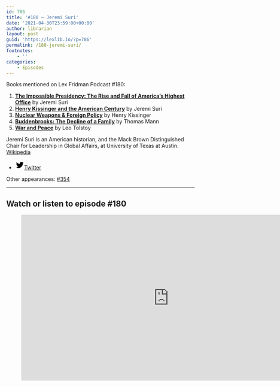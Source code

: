 ```yaml
---
id: 786
title: '#180 – Jeremi Suri'
date: '2021-04-30T23:59:00+00:00'
author: librarian
layout: post
guid: 'https://lexlib.io/?p=786'
permalink: /180-jeremi-suri/
footnotes:
    - ''
categories:
    - Episodes
---
```


Books mentioned on Lex Fridman Podcast #180:

1. <b><a href="https://amzn.to/3V3H7M3" target="_blank" rel="sponsored noopener noreferrer">The Impossible Presidency: The Rise and Fall of America’s Highest Office</a></b> by Jeremi Suri
2. <b><a href="https://amzn.to/3ht8ilK" target="_blank" rel="sponsored noopener noreferrer">Henry Kissinger and the American Century</a></b> by Jeremi Suri
3. <b><a href="https://amzn.to/3BHbZLE" target="_blank" rel="sponsored noopener noreferrer">Nuclear Weapons &amp; Foreign Policy</a></b> by Henry Kissinger
4. <b><a href="https://amzn.to/3Fz7svP" target="_blank" rel="sponsored noopener noreferrer">Buddenbrooks: The Decline of a Family</a></b> by Thomas Mann
5. <b><a href="https://amzn.to/3HBeC5s" target="_blank" rel="sponsored noopener noreferrer">War and Peace</a></b> by Leo Tolstoy

<!--more-->

Jeremi Suri is an American historian, and the Mack Brown Distinguished Chair for Leadership in Global Affairs, at University of Texas at Austin. [Wikipedia](https://en.wikipedia.org/wiki/Jeremi_Suri)

- [<svg aria-hidden="true" focusable="false" height="24" version="1.1" viewbox="0 0 24 24" width="24" xmlns="http://www.w3.org/2000/svg"><path d="M22.23,5.924c-0.736,0.326-1.527,0.547-2.357,0.646c0.847-0.508,1.498-1.312,1.804-2.27 c-0.793,0.47-1.671,0.812-2.606,0.996C18.324,4.498,17.257,4,16.077,4c-2.266,0-4.103,1.837-4.103,4.103 c0,0.322,0.036,0.635,0.106,0.935C8.67,8.867,5.647,7.234,3.623,4.751C3.27,5.357,3.067,6.062,3.067,6.814 c0,1.424,0.724,2.679,1.825,3.415c-0.673-0.021-1.305-0.206-1.859-0.513c0,0.017,0,0.034,0,0.052c0,1.988,1.414,3.647,3.292,4.023 c-0.344,0.094-0.707,0.144-1.081,0.144c-0.264,0-0.521-0.026-0.772-0.074c0.522,1.63,2.038,2.816,3.833,2.85 c-1.404,1.1-3.174,1.756-5.096,1.756c-0.331,0-0.658-0.019-0.979-0.057c1.816,1.164,3.973,1.843,6.29,1.843 c7.547,0,11.675-6.252,11.675-11.675c0-0.178-0.004-0.355-0.012-0.531C20.985,7.47,21.68,6.747,22.23,5.924z"></path></svg><span class="wp-block-social-link-label screen-reader-text">Twitter</span>](https://twitter.com/JeremiSuri)

Other appearances: [\#354](/354-jeremi-suri/)

- - - - - -

## Watch or listen to episode #180

<figure class="wp-block-embed is-type-video is-provider-youtube wp-block-embed-youtube wp-embed-aspect-16-9 wp-has-aspect-ratio"><div class="wp-block-embed__wrapper"><iframe allow="accelerometer; autoplay; clipboard-write; encrypted-media; gyroscope; picture-in-picture; web-share" allowfullscreen="" frameborder="0" height="443" loading="lazy" src="https://www.youtube.com/embed/USnqkUAr_3w?feature=oembed" title="Jeremi Suri: History of American Power | Lex Fridman Podcast #180" width="788"></iframe></div></figure>